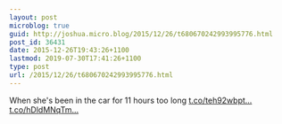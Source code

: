 ```yaml
---
layout: post
microblog: true
guid: http://joshua.micro.blog/2015/12/26/t680670242993995776.html
post_id: 36431
date: 2015-12-26T19:43:26+1100
lastmod: 2019-07-30T17:41:26+1100
type: post
url: /2015/12/26/t680670242993995776.html
---
```

When she's been in the car for 11 hours too long [t.co/teh92wbpt...](https://t.co/teh92wbptf) [t.co/hDldMNqTm...](https://t.co/hDldMNqTmn)
